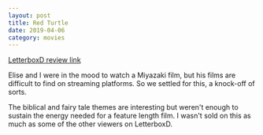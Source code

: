 ```yaml
---
layout: post
title: Red Turtle
date: 2019-04-06
category: movies
---
```

 
[LetterboxD review link](https://letterboxd.com/samarthbhaskar/film/the-red-turtle/)

Elise and I were in the mood to watch a Miyazaki film, but his films are difficult to find on streaming platforms. So we settled for this, a knock-off of sorts.

The biblical and fairy tale themes are interesting but weren't enough to sustain the energy needed for a feature length film. I wasn't sold on this as much as some of the other viewers on LetterboxD.